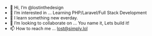 - 👋 Hi, I’m @lostinthedesign
- 👀 I’m interested in ... Learning PHP/Laravel/Full Stack Development
- 🌱 I learn something new everday.
- 💞️ I’m looking to collaborate on ... You name it, Lets build it!
- 📫 How to reach me ... lost@simply.lol

<!---
lostinthedesign/lostinthedesign is a ✨ special ✨ repository because its `README.md` (this file) appears on your GitHub profile.
You can click the Preview link to take a look at your changes.
--->
